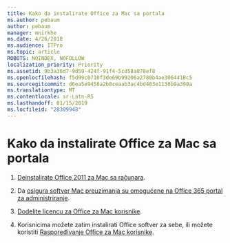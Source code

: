 ```yaml
---
title: Kako da instalirate Office za Mac sa portala
ms.author: pebaum
author: pebaum
manager: mnirkhe
ms.date: 4/26/2018
ms.audience: ITPro
ms.topic: article
ROBOTS: NOINDEX, NOFOLLOW
localization_priority: Priority
ms.assetid: 9b3a36d7-9d59-424f-91f4-5cd58a878ef8
ms.openlocfilehash: f5d99c0710f3de69b99206a2780b4ae3064418c5
ms.sourcegitcommit: d6ea5e9458a2b8ceaab3ac4bd483e1130b9a398a
ms.translationtype: MT
ms.contentlocale: sr-Latn-RS
ms.lasthandoff: 01/15/2019
ms.locfileid: "28309948"
---
```

# <a name="how-to-install-mac-office-from-the-portal"></a>Kako da instalirate Office za Mac sa portala

1. [Deinstalirate Office 2011 za Mac sa računara](https://support.office.com/article/4bfcd230-0ea1-4656-bf30-dbfa44d358fa).
    
2. Da [osigura softver Mac preuzimanja su omogućene na Office 365 portal za administriranje](https://support.office.com/article/c13051e6-f75c-4737-bc0d-7685dcedf360).
    
3. [Dodelite licencu za Office za Mac korisnike](https://support.office.com/article/997596B5-4173-4627-B915-36ABAC6786DC).
    
4. Korisnicima možete zatim instalirati Office softver za sebe, ili možete koristiti [Raspoređivanje Office za Mac korisnike](https://docs.microsoft.com/en-us/DeployOffice/mac/deployment-guide-for-office-for-mac).
    

